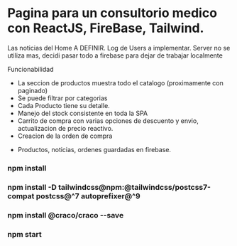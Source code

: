 # Pagina para un consultorio medico con ReactJS, FireBase, Tailwind.

Las noticias del Home  A DEFINIR.
Log de Users a implementar.
Server no se utiliza mas, decidi pasar todo a firebase para dejar de trabajar localmente

Funcionabilidad

- La seccion de productos muestra todo el catalogo (proximamente con paginado)
- Se puede filtrar por categorias
- Cada Producto tiene su detalle.
- Manejo del stock consistente en toda la SPA
- Carrito de compra con varias opciones de descuento y envio, actualizacion de precio reactivo.
- Creacion de la orden de compra

* Productos, noticias, ordenes guardadas en firebase.



### npm install
### npm install -D tailwindcss@npm:@tailwindcss/postcss7-compat postcss@^7 autoprefixer@^9
### npm install @craco/craco --save
### npm start
